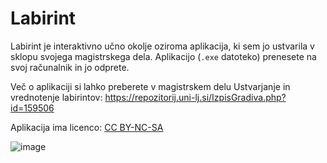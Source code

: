 # Labirint
Labirint je interaktivno učno okolje oziroma aplikacija, ki sem jo ustvarila v sklopu svojega magistrskega dela. Aplikacijo (```.exe``` datoteko) prenesete na svoj računalnik in jo odprete.

Več o aplikaciji si lahko preberete v magistrskem delu Ustvarjanje in vrednotenje labirintov: https://repozitorij.uni-lj.si/IzpisGradiva.php?id=159506

Aplikacija ima licenco: [CC BY-NC-SA](https://creativecommons.org/licenses/by-nc-sa/4.0/)

![image](https://github.com/user-attachments/assets/19024f2f-fa4c-4842-8b92-2fe164becd00)
